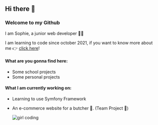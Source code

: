 ## Hi there 👋
### Welcome to my Github

I am Sophie, a junior web developer 👩‍💻 

I am learning to code since october 2021, if you want to know more about me 👉 [click here](https://www.linkedin.com/in/sophiecharlotte-adou/)!

#### What are you gonna find here:

- Some school projects
- Some personal projects

#### What I am currently working on:

- Learning to use Symfony Framework
- An e-commerce website for a butcher 🥩. (Team Project 🤝)


  ![girl coding](https://image.freepik.com/vecteurs-libre/site-web-programmation-petits-developpeurs-pour-illustration-vectorielle-plane-plate-forme-internet-programmeurs-dessins-animes-pres-ecran-code-ouvert-script-developpement-logiciels-concept-technologie-numerique_74855-10168.jpg)





<!--
**SophieCha/SophieCha** is a ✨ _special_ ✨ repository because its `README.md` (this file) appears on your GitHub profile.

Here are some ideas to get you started:

- 🔭 I’m currently working on ...
- 🌱 I’m currently learning ...
- 👯 I’m looking to collaborate on ...
- 🤔 I’m looking for help with ...
- 💬 Ask me about ...
- 📫 How to reach me: ...
- 😄 Pronouns: ...
- ⚡ Fun fact: ...
-->
